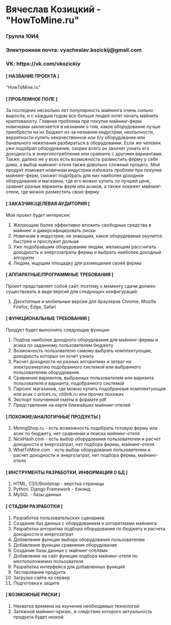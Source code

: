 <h1>Вячеслав Козицкий - "HowToMine.ru"</h1>
<h3>Группа 10И4</h3>
<h3>Электронная почта: vyacheslav.kozickij@gmail.com</h3>
<h3>VK: https://vk.com/vkozickiy</h3>

<h4>[ НАЗВАНИЕ ПРОЕКТА ]</h4>
<p>"HowToMine.ru"</p>

<h4>[ ПРОБЛЕМНОЕ ПОЛЕ ]</h4>
<p>За последние несколько лет популярность майнинга очень сильно выросла, и с каждым годом все больше людей хотят начать майнить криптовалюту. 
Главная проблема при покупке майнинг-ферм новичками заключается в незнании о том, какое оборудование лучше приобрести на их бюджет из-за незнания индустрии, 
неопытности, вероятности купить некачественное или б/у оборудование или банального нежелания разбираться в оборудовании. Если же человек уже подобрал оборудование, скорее всего он захочет узнать его доходность и энергопотребление или сравнить с другими вариантами. Также, далеко не у всех есть возможность 
разместить ферму у себя дома, а выбор майнинг-отеля также довольно сложный процесс. Мой продукт поможет новичкам индустрии избежать проблем при покупке 
майнинг-ферм, сможет подобрать для них наиболее доходное оборудование и магазины, где его можно купить по лучшей цене, сравнит разные варианты ферм или асиков,  
а также покажет майнинг-отели, где можно разместить свою ферму</p>

<h4>[ ЗАКАЗЧИК/ЦЕЛЕВАЯ АУДИТОРИЯ ]</h4>
<p>Мой проект будет интересен:</p>
<ol>
  <li> Желающим более эффективно вложить свободные средства в майнинг и диверсифицировать риски </li>
  <li> Новичкам в индустрии, не знающим, какое оборудование окупится быстрее и прослужит дольше </li>
  <li> Уже подобравшим оборудование людям, желающим рассчитать доходность и энергозатраты фермы и выбрать наиболее доходный алгоритм </li>
  <li> Людям, ищущим площадку для размещения своей фермы </li>
</ol>

<h4>[ АППАРАТНЫЕ/ПРОГРАММНЫЕ ТРЕБОВАНИЯ ]</h4>
<p>Проект представляет собой сайт, поэтому к моменту сдачи должен существовать в виде версий для следующих конфигураций:</p>
<ol>
  <li> Десктопные и мобильные версии для браузеров Chrome, Mozilla Firefox, Edge, Safari </li>
</ol>

<h4>[ ФУНКЦИОНАЛЬНЫЕ ТРЕБОВАНИЯ ]</h4>
<p>Продукт будет выполнять следующие функции:</p>
<ol>
  <li> Подбор наиболее доходного оборудования для майнинг-фермы и асика по заданному пользователем бюджету </li>
  <li> Возможность пользователю самому выбрать комплектующие, доходность которых он хочет узнать </li>
  <li> Расчет доходности на разных алгоритмах и затрат на электроэнергию подобранного системой или выбранного пользователем оборудования </li>
  <li> Сравнение вариантов, выбранных пользователем или варианта пользователя и варианта, подобранного системой</li>
  <li> Парсинг магазинов, где можно купить подобранные комплектующие или асик с prices.ru, citilink.ru или прочих похожих </li>
  <li> Экспорт полученной сметы в формате pdf </li>
  <li> Представление на карте ближайших майнинг-отелей </li>
</ol>

<h4>[ ПОХОЖИЕ/АНАЛОГИЧНЫЕ ПРОДУКТЫ ]</h4>
<ol>
  <li> MiningShop.ru - есть возможность подобрать готовую ферму или асик по бюджету, нет сравнения и поиска майнинг-отеля </li>
  <li> NiceHash.com - есть выбор оборудования пользователем и расчет доходности и энергозатрат, нет подбора фермы, майнинг-отеля </li>
  <li> WhatToMine.com - есть выбор оборудования пользователем и расчет доходности и энергозатрат, нет подбора фермы, майнинг-отеля </li>
</ol>

<h4>[ ИНСТРУМЕНТЫ РАЗРАБОТКИ, ИНФОРМАЦИЯ О БД ]</h4>
<ol>
  <li> HTML, CSS/Bootstrap - верстка страницы </li>
  <li> Python, Django Framework - бэкэнд </li>
  <li> MySQL - базы данных </li>
</ol>


<h4>[ СТАДИИ РАЗРАБОТКИ ]</h4>
<ol>
  <li> Разработка пользовательских сценариев </li>
  <li> Создание баз данных с оборудованием и алгоритмами майнинга </li>
  <li> Разработка алгоритма подбора оборудования по бюджету и расчета доходности и энергозатрат </li>
  <li> Добавление функции выбора оборудования пользователем </li>
  <li> Добавление функции сравнения оборудования </li>
  <li> Создание базы данных с майнинг-отелями </li>
  <li> Добавление на сайт функции подбора майнинг-отеля по местоположению пользователя </li>
  <li> Разработка интерфейса для добавленных функций </li>
  <li> Тестирование продукта </li>
  <li> Загрузка сайта на сервер </li>
  <li> Подготовка к защите </li>
</ol>

<h4>[ ВОЗМОЖНЫЕ РИСКИ ]</h4>
<ol>
  <li> Нехватка времени на изучение необходимых технологий </li>
  <li> Затяжной майнинг-кризис, в следствие которого актуальность продукта будет низкой </li>
</ol>
